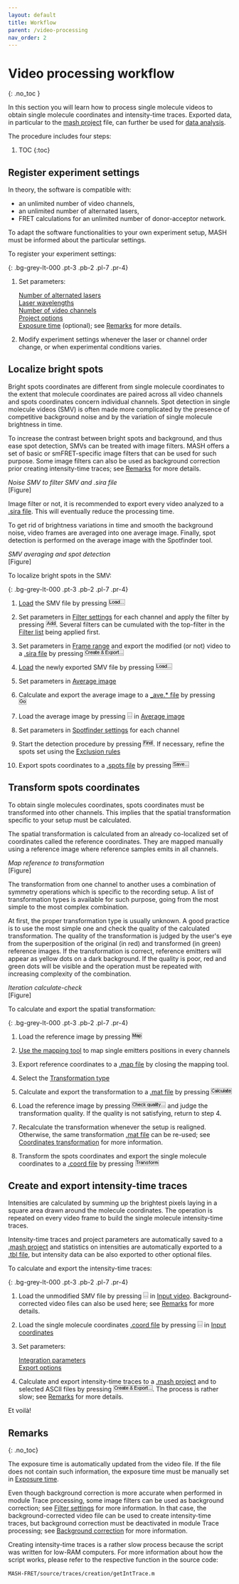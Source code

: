 ```yaml
---
layout: default
title: Workflow
parent: /video-processing
nav_order: 2
---
```


# Video processing workflow
{: .no_toc }

In this section you will learn how to process single molecule videos to obtain single molecule coordinates and intensity-time traces. Exported data, in particular to the 
[mash project](../../output-files/mash-mash-project) file, can further be used for 
[data analysis](../tutorials/analyze-data).

The procedure includes four steps:

1. TOC
{:toc}

## Register experiment settings

In theory, the software is compatible with:
* an unlimited number of video channels, 
* an unlimited number of alternated lasers,
* FRET calculations for an unlimited number of donor-acceptor network.

To adapt the software functionalities to your own experiment setup, MASH must be informed about the particular settings.

To register your experiment settings:

{: .bg-grey-lt-000 .pt-3 .pb-2 .pl-7 .pr-4}
1. Set parameters:  
     
   [Number of alternated lasers](panels/panel-experiment-settings#number-of-alternated-lasers)  
   [Laser wavelengths](panels/panel-experiment-settings#laser-wavelengths)  
   [Number of video channels](panels/panel-experiment-settings#number-of-video-channels)  
   [Project options](panels/panel-experiment-settings#project-options)  
   [Exposure time](panels/panel-experiment-settings#exposure-time) (optional); see 
   [Remarks](#remarks) for more details.  
     
1. Modify experiment settings whenever the laser or channel order change, or when experimental conditions varies.


## Localize bright spots

Bright spots coordinates are different from single molecule coordinates to the extent that molecule coordinates are paired across all video channels and spots coordinates concern individual channels.
Spot detection in single molecule videos (SMV) is often made more complicated by the presence of competitive background noise and by the variation of single molecule brightness in time.

To increase the contrast between bright spots and background, and thus ease spot detection, SMVs can be treated with image filters.
MASH offers a set of basic or smFRET-specific image filters that can be used for such purpose.
Some image filters can also be used as background correction prior creating intensity-time traces; see 
[Remarks](#remarks) for more details.

*Noise SMV to filter SMV and .sira file*  
[Figure]

Image filter or not, it is recommended to export every video analyzed to a 
[.sira file](../output-files/sira-mash-video). 
This will eventually reduce the processing time.

To get rid of brightness variations in time and smooth the background noise, video frames are averaged into one average image.
Finally, spot detection is performed on the average image with the Spotfinder tool.

*SMV averaging and spot detection*  
[Figure]

To localize bright spots in the SMV:

{: .bg-grey-lt-000 .pt-3 .pb-2 .pl-7 .pr-4}
1. [Load](panels/area-visualization#load-videoimage-file) the SMV file by pressing 
   ![Load...](../assets/images/gui/VP-but-load.png "Load...")  
     
1. Set parameters in 
   [Filter settings](panels/panel-edit-video#filter-settings) for each channel and apply the filter by pressing 
   ![Add](../assets/images/gui/VP-but-add.png "Add"). 
   Several filters can be cumulated with the top-filter in the 
   [Filter list](panels/panel-edit-video#filter-list) being applied first.  
     
1. Set parameters in 
   [Frame range](panels/panel-edit-video#frame-range) and export the modified (or not) video to a 
   [.sira file](../output-files/sira-mash-video) by pressing 
   ![Export...](../assets/images/gui/VP-but-export.png "Export...")   
     
1. [Load](panels/area-visualization#load-videoimage-file) the newly exported SMV file by pressing 
   ![Load...](../assets/images/gui/VP-but-load.png "Load...")  
     
1. Set parameters in [Average image](panels/panel-molecule-coordinates#average-image) 
     
1. Calculate and export the average image to a 
   [_ave.* file](../output-files/ave-average-image) by pressing  
   ![Go](../assets/images/gui/VP-but-go.png "Go")  
     
1. Load the average image by pressing 
   ![...](../assets/images/gui/VP-but-3p.png "...") in
   [Average image](panels/panel-molecule-coordinates#average-image)  
     
1. Set parameters in 
   [Spotfinder settings](panels/panel-molecule-coordinates#spotfinder-settings) for each channel  
     
1. Start the detection procedure by pressing 
   ![Find](../assets/images/gui/VP-but-find.png "Find"). 
   If necessary, refine the spots set using the 
   [Exclusion rules](panels/panel-molecule-coordinates#exclusion-rules)  
     
1. Export spots coordinates to a 
   [.spots file](../output-files/spots-spots-coordinates) by pressing 
   ![Save](../assets/images/gui/VP-but-save.png "Save")


## Transform spots coordinates

To obtain single molecules coordinates, spots coordinates must be transformed into other channels.
This implies that the spatial transformation specific to your setup must be calculated.

The spatial transformation is calculated from an already co-localized set of coordinates called the reference coordinates.
They are mapped manually using a reference image where reference samples emits in all channels.

*Map reference to transformation*  
[Figure]

The transformation from one channel to another uses a combination of symmetry operations which is specific to the recording setup. 
A list of transformation types is available for such purpose, going from the most simple to the most complex combination.

At first, the proper transformation type is usually unknown.
A good practice is to use the most simple one and check the quality of the calculated transformation.
The quality of the transformation is judged by the user's eye from the superposition of the original (in red) and transformed (in green) reference images.
If the transformation is correct, reference emitters will appear as yellow dots on a dark background.
If the quality is poor, red and green dots will be visible and the operation must be repeated with increasing complexity of the combination.

*Iteration calculate-check*  
[Figure]

To calculate and export the spatial transformation:

{: .bg-grey-lt-000 .pt-3 .pb-2 .pl-7 .pr-4}
1. Load the reference image by pressing 
   ![Map](../assets/images/gui/VP-but-map.png "Map")  
     
1. [Use the mapping tool](functionalities/use-mapping-tool) to map single emitters positions in every channels   
     
1. Export reference coordinates to a 
   [.map file](../output-files/map-mapped-coordinates) by closing the mapping tool.  
     
1. Select the 
   [Transformation type](panels/panel-molecule-coordinates#transformation-type)
     
1. Calculate and export the transformation to a 
   [.mat file](../output-files/mat-transformation) by pressing 
   ![Calculate](../assets/images/gui/VP-but-calculate.png "Calculate")
     
1. Load the reference image by pressing 
   ![Check quality](../assets/images/gui/VP-but-check-quality.png "Check quality") and judge the transformation quality. 
   If the quality is not satisfying, return to step 4.  
     
1. Recalculate the transformation whenever the setup is realigned. 
   Otherwise, the same transformation [.mat file](../output-files/mat-transformation) can be re-used; see 
   [Coordinates transformation](panels/panel-molecule-coordinates#coordinates-transformation) for more information.
     
1. Transform the spots coordinates and export the single molecule coordinates to a 
   [.coord file](../output-files/coord-transformed-coordinates) by pressing 
   ![Transform](../assets/images/gui/VP-but-transform.png "Transform")


## Create and export intensity-time traces

Intensities are calculated by summing up the brightest pixels laying in a square area drawn around the molecule coordinates.
The operation is repeated on every video frame to build the single molecule intensity-time traces.

Intensity-time traces and project parameters are automatically saved to a 
[.mash project](../output-files/mash-mash-project) and statistics on intensities are automatically exported to a 
[.tbl file](../output-files/tbl-intensity-statistics), but intensity data can be also exported to other optional files.

To calculate and export the intensity-time traces:

{: .bg-grey-lt-000 .pt-3 .pb-2 .pl-7 .pr-4}
1. Load the unmodified SMV file by pressing 
   ![...](../assets/images/gui/VP-but-3p.png "...") in 
   [Input video](panels/panel-intensity-integration#input-video).
   Background-corrected video files can also be used here; see 
   [Remarks](#remarks) for more details.   
     
1. Load the single molecule coordinates 
   [.coord file](../output-files/coord-transformed-coordinates) by pressing 
   ![...](../assets/images/gui/VP-but-3p.png "...") in 
   [Input coordinates](panels/panel-intensity-integration#input-coordinates)  
     
1. Set parameters:  
     
   [Integration parameters](panels/panel-intensity-integration#integration-parameters)  
   [Export options](panels/panel-intensity-integration#export-options)  
     
1. Calculate and export intensity-time traces to a 
   [.mash project](../output-files/mash-mash-project) and to selected ASCII files by pressing 
   ![Create & Export...](../assets/images/gui/VP-but-export.png "Create & Export..."). 
   The process is rather slow; see 
   [Remarks](#remarks) for more details.
   
Et voilà!


## Remarks
{: .no_toc}

The exposure time is automatically updated from the video file. 
If the file does not contain such information, the exposure time must be manually set in 
[Exposure time](panels/panel-experiment-settings#exposure-time).

Even though background correction is more accurate when performed in module Trace processing, some image filters can be used as background correction; see 
[Filter settings](panels/panel-edit-video#filter-settings) for more information.
In that case, the background-corrected video file can be used to create intensity-time traces, but background correction must be deactivated in module Trace processing; see
[Background correction](../trace-processing/panels/panel-subimage-background-correction#background-correction) for more information.

Creating intensity-time traces is a rather slow process because the script was written for low-RAM computers.
For more information about how the script works, please refer to the respective function in the source code:

```
MASH-FRET/source/traces/creation/getIntTrace.m
```